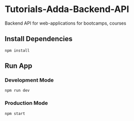 # Tutorials-Adda-Backend-API
Backend API for web-applications for bootcamps, courses

## Install Dependencies
```
npm install
```

## Run App
### Development Mode
```
npm run dev
```

### Production Mode
```
npm start
```


